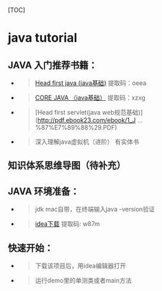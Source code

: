 [TOC]

# java tutorial

## JAVA 入门推荐书籍：
 * > [Head  first java (java基础)](https://pan.baidu.com/s/19Ry8pornjAY5S9Z8zavs7Q) 提取码：oeea
 * > [CORE JAVA （java基础）](https://pan.baidu.com/s/1eRGD9jO)  提取码：xzxg
 * > [Head first servlet(java web规范基础)](http://pdf.ebook23.com/ebook/1_J ... %87%E7%89%88%29.PDF)
 * > 深入理解java虚拟机（进阶） 有实体书

## 知识体系思维导图（待补充）


## JAVA 环境准备：
 * > jdk mac自带，在终端输入java -version验证
 * > [idea下载]( https://pan.baidu.com/s/1PVrCK04rkVUvv-4_uVNyQQ ) 提取码: w87m 
 
## 快速开始：
 * > 下载该项目后，用idea编辑器打开
 * > 运行demo里的单测类或者main方法
 
